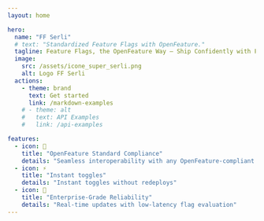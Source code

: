 ```yaml
---
layout: home

hero:
  name: "FF Serli"
  # text: "Standardized Feature Flags with OpenFeature."
  tagline: Feature Flags, the OpenFeature Way – Ship Confidently with FF Serli.
  image:
    src: /assets/icone_super_serli.png
    alt: Logo FF Serli
  actions:
    - theme: brand
      text: Get started
      link: /markdown-examples
    # - theme: alt
    #   text: API Examples
    #   link: /api-examples

features:
  - icon: 🧩
    title: "OpenFeature Standard Compliance"
    details: "Seamless interoperability with any OpenFeature-compliant SDK"
  - icon: ⚡
    title: "Instant toggles"
    details: "Instant toggles without redeploys"
  - icon: 🏢
    title: "Enterprise-Grade Reliability"
    details: "Real-time updates with low-latency flag evaluation"
---
```

